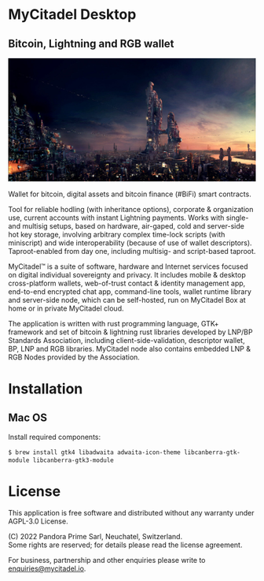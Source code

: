 # MyCitadel Desktop

## Bitcoin, Lightning and RGB wallet

![Banner](assets/banner.jpg)

Wallet for bitcoin, digital assets and bitcoin finance (#BiFi) smart contracts.

Tool for reliable hodling (with inheritance options), corporate & organization 
use, current accounts with instant Lightning payments. Works with single- and 
multisig setups, based on hardware, air-gaped, cold and server-side hot key 
storage, involving arbitrary complex time-lock scripts (with miniscript) and 
wide interoperability (because of use of wallet descriptors). Taproot-enabled 
from day one, including multisig- and script-based taproot.

MyCitadel™ is a suite of software, hardware and Internet services focused on 
digital individual sovereignty and privacy. It includes mobile &amp; desktop 
cross-platform wallets, web-of-trust contact &amp; identity management app, 
end-to-end encrypted chat app, command-line tools, wallet runtime library and 
server-side node, which can be self-hosted, run on MyCitadel Box at home or in 
private MyCitadel cloud.

The application is written with rust programming language, GTK+ framework and 
set of bitcoin &amp; lightning rust libraries developed by LNP/BP Standards 
Association, including client-side-validation, descriptor wallet, BP, LNP and 
RGB libraries. MyCitadel node also contains embedded LNP &amp; RGB Nodes 
provided by the Association.


# Installation

## Mac OS

Install required components:

```console
$ brew install gtk4 libadwaita adwaita-icon-theme libcanberra-gtk-module libcanberra-gtk3-module
```

# License

This application is free software and distributed without any warranty under 
AGPL-3.0 License.

(C) 2022 Pandora Prime Sarl, Neuchatel, Switzerland.<br>
Some rights are reserved; for details please read the license agreement.

For business, partnership and other enquiries please write to 
<enquiries@mycitadel.io>.

